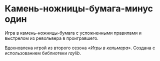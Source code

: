 # Камень-ножницы-бумага-минус один

Игра в камень-ножницы-бумага с усложненными правилами и выстрелом из револьвера в проигравшего.

Вдохновлена игрой из второго сезона _«Игры в кальмара»_. Создана с использованием библиотеки _raylib_.
